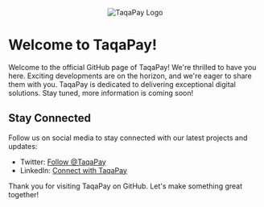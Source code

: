 <p align="center">
  <img src="https://github.com/TaqaPay/.github/assets/81046655/790d68b7-62f5-4760-a64f-d2909d20cba0" alt="TaqaPay Logo">
</p>

# Welcome to TaqaPay!

Welcome to the official GitHub page of TaqaPay! We're thrilled to have you here. Exciting developments are on the horizon, and we're eager to share them with you. TaqaPay is dedicated to delivering exceptional digital solutions. Stay tuned, more information is coming soon!

## Stay Connected

Follow us on social media to stay connected with our latest projects and updates:

- Twitter: [Follow @TaqaPay](https://twitter.com/TaqaPay)
- LinkedIn: [Connect with TaqaPay](https://www.linkedin.com/company/taqapay)

Thank you for visiting TaqaPay on GitHub. Let's make something great together!
